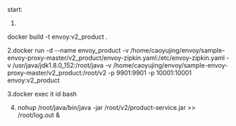 start:


1.

docker build -t envoy:v2_product .


2.docker run -d --name envoy_product -v /home/caoyujing/envoy/sample-envoy-proxy-master/v2_product/envoy-zipkin.yaml:/etc/envoy-zipkin.yaml -v /usr/java/jdk1.8.0_152:/root/java -v /home/caoyujing/envoy/sample-envoy-proxy-master/v2_product:/root/v2 -p 9901:9901 -p 10001:10001  envoy:v2_product 


3.docker exec it id bash


4. nohup /root/java/bin/java -jar /root/v2/product-service.jar  >> /root/log.out  &
